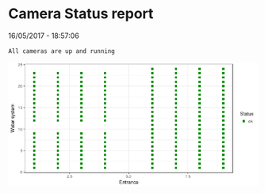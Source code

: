 Camera Status report
================
16/05/2017 - 18:57:06

    All cameras are up and running

![](camreport_files/figure-markdown_github/unnamed-chunk-2-1.png)
